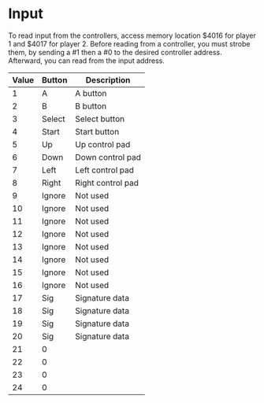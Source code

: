 # Input

To read input from the controllers, access memory location $4016 for player 1
and $4017 for player 2. Before reading from a controller, you must strobe them,
by sending a #1 then a #0 to the desired controller address. Afterward, you
can read from the input address.

| Value | Button | Description       |
| ----- | ------ | ----------------- |
| 1     | A      | A button          |
| 2     | B      | B button          |
| 3     | Select | Select button     |
| 4     | Start  | Start button      |
| 5     | Up     | Up control pad    |
| 6     | Down   | Down control pad  |
| 7     | Left   | Left control pad  |
| 8     | Right  | Right control pad |
| 9     | Ignore | Not used          |
| 10    | Ignore | Not used          |
| 11    | Ignore | Not used          |
| 12    | Ignore | Not used          |
| 13    | Ignore | Not used          |
| 14    | Ignore | Not used          |
| 15    | Ignore | Not used          |
| 16    | Ignore | Not used          |
| 17    | Sig    | Signature data    |
| 18    | Sig    | Signature data    |
| 19    | Sig    | Signature data    |
| 20    | Sig    | Signature data    |
| 21    | 0      |                   |
| 22    | 0      |                   |
| 23    | 0      |                   |
| 24    | 0      |                   |
